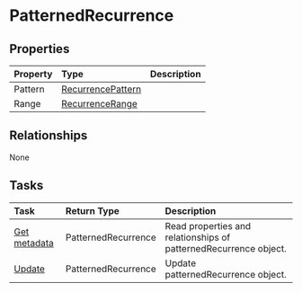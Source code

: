 # PatternedRecurrence



## Properties
| Property	   | Type	|Description|
|:---------------|:--------|:----------|
|Pattern|[RecurrencePattern](recurrencepattern.md)||
|Range|[RecurrenceRange](recurrencerange.md)||

## Relationships
None


## Tasks

| Task		   | Return Type	|Description|
|:---------------|:--------|:----------|
|[Get metadata](../api/patternedrecurrence_get.md) | PatternedRecurrence |Read properties and relationships of patternedRecurrence object.|
|[Update](../api/patternedrecurrence_update.md) | PatternedRecurrence	|Update patternedRecurrence object. |

